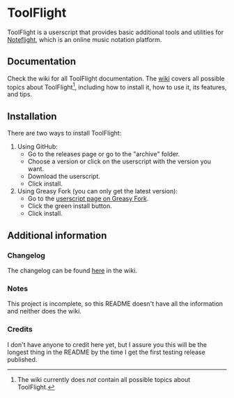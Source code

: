 # ToolFlight
ToolFlight is a userscript that provides basic additional tools and utilities for [Noteflight](https://noteflight.com), which is an online music notation platform.

## Documentation
Check the wiki for all ToolFlight documentation. The [wiki](https://github.com/Unseeable8710/ToolFlight/wiki) covers all possible topics about ToolFlight[^1], including how to install it, how to use it, its features, and tips.

## Installation
There are two ways to install ToolFlight:
1. Using GitHub:
   - Go to the releases page or go to the "archive" folder.
   - Choose a version or click on the userscript with the version you want.
   - Download the userscript.
   - Click install.
2. Using Greasy Fork (you can only get the latest version):
   - Go to the [userscript page on Greasy Fork](https://greasyfork.org/en/scripts/540434-toolflight).
   - Click the green install button.
   - Click install.

## Additional information
### Changelog
The changelog can be found [here](https://github.com/Unseeable8710/ToolFlight/wiki/Changelog) in the wiki.

### Notes
This project is incomplete, so this README doesn't have all the information and neither does the wiki.

### Credits
I don't have anyone to credit here yet, but I assure you this will be the longest thing in the README by the time I get the first testing release published.

[^1]: The wiki currently does *not* contain all possible topics about ToolFlight.
